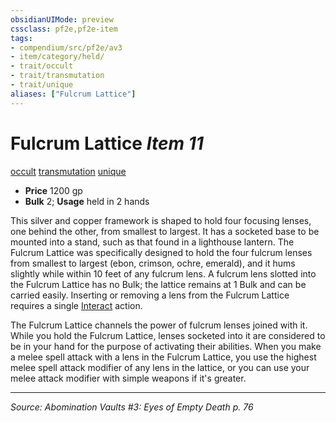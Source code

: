 ```yaml
---
obsidianUIMode: preview
cssclass: pf2e,pf2e-item
tags:
- compendium/src/pf2e/av3
- item/category/held/
- trait/occult
- trait/transmutation
- trait/unique
aliases: ["Fulcrum Lattice"]
---
```

# Fulcrum Lattice *Item 11*  
[occult](occult.md "Occult Tradition Trait")  [transmutation](transmutation.md "Transmutation School Trait")  [unique](unique.md "Unique Rarity Trait")  

- **Price** 1200 gp
- **Bulk** 2; **Usage** held in 2 hands

This silver and copper framework is shaped to hold four focusing lenses, one behind the other, from smallest to largest. It has a socketed base to be mounted into a stand, such as that found in a lighthouse lantern. The Fulcrum Lattice was specifically designed to hold the four fulcrum lenses from smallest to largest (ebon, crimson, ochre, emerald), and it hums slightly while within 10 feet of any fulcrum lens. A fulcrum lens slotted into the Fulcrum Lattice has no Bulk; the lattice remains at 1 Bulk and can be carried easily. Inserting or removing a lens from the Fulcrum Lattice requires a single [Interact](interact.md) action.

The Fulcrum Lattice channels the power of fulcrum lenses joined with it. While you hold the Fulcrum Lattice, lenses socketed into it are considered to be in your hand for the purpose of activating their abilities. When you make a melee spell attack with a lens in the Fulcrum Lattice, you use the highest melee spell attack modifier of any lens in the lattice, or you can use your melee attack modifier with simple weapons if it's greater.


---
*Source: Abomination Vaults #3: Eyes of Empty Death p. 76*
